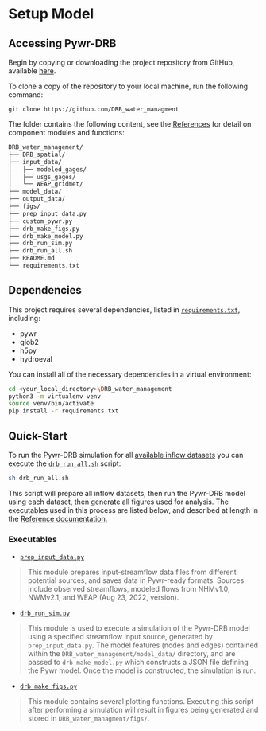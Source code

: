 # Setup Model

## Accessing Pywr-DRB

Begin by copying or downloading the project repository from GitHub, available [here](https://github.com/ahamilton144/DRB_water_management).

To clone a copy of the repository to your local machine, run the following command:

```
git clone https://github.com/DRB_water_managment
```

The folder contains the following content, see the [References](../../API_References/api_references.md) for detail on component modules and functions:

```Bash
DRB_water_management/
├── DRB_spatial/
├── input_data/
│   ├── modeled_gages/
│   ├── usgs_gages/
│   └── WEAP_gridmet/
├── model_data/
├── output_data/
├── figs/
├── prep_input_data.py
├── custom_pywr.py
├── drb_make_figs.py
├── drb_make_model.py
├── drb_run_sim.py
├── drb_run_all.sh        
├── README.md
└── requirements.txt
```


## Dependencies

This project requires several dependencies, listed in [`requirements.txt`](https://github.com/DRB_water_managment/requirements.txt), including:
- pywr
- glob2
- h5py
- hydroeval

You can install all of the necessary dependencies in a virtual environment:

```Bash
cd <your_local_directory>\DRB_water_management
python3 -m virtualenv venv
source venv/bin/activate
pip install -r requirements.txt
```

## Quick-Start

To run the Pywr-DRB simulation for all [available inflow datasets](../Supplemental/data_summary.md) you can execute the [`drb_run_all.sh`](../API_References/drb_run_all.md) script:

```Bash
sh drb_run_all.sh
```

This script will prepare all inflow datasets, then run the Pywr-DRB model using each dataset, then generate all figures used for analysis.  The executables used in this process are listed below, and described at length in the [Reference documentation.](../API_References/api_references.md)

### Executables

- [`prep_input_data.py`](../API_References/prep_input_data.md)
> This module prepares input-streamflow data files from different potential sources, and saves data in Pywr-ready formats. Sources include observed streamflows, modeled flows from NHMv1.0, NWMv2.1, and WEAP (Aug 23, 2022, version).

- [`drb_run_sim.py`](../API_References/drb_run_sim.md)
> This module is used to execute a simulation of the Pywr-DRB model using a specified streamflow input source, generated by `prep_input_data.py`. The model features (nodes and edges) contained within the `DRB_water_management/model_data/` directory, and are passed to `drb_make_model.py` which constructs a JSON file defining the Pywr model. Once the model is constructed, the simulation is run.

- [`drb_make_figs.py`](../API_References/api_references.md)
> This module contains several plotting functions. Executing this script after performing a simulation will result in figures being generated and stored in `DRB_water_managment/figs/`.
